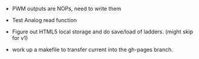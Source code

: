 
- PWM outputs are NOPs, need to write them
- Test Analog read function
- Figure out HTML5 local storage and do save/load of ladders. (might skip for v1)

- work up a makefile to transfer current into the gh-pages branch.

